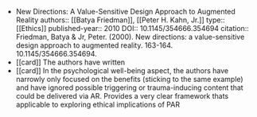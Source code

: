 - New Directions: A Value-Sensitive Design Approach to Augmented Reality
  authors:: [[Batya Friedman]], [[Peter H. Kahn, Jr.]]
  type:: [[Ethics]] 
  published-year:: 2010
  DOI:: 10.1145/354666.354694
  citation:: Friedman, Batya & Jr, Peter. (2000). New directions: a value-sensitive design approach to augmented reality. 163-164. 10.1145/354666.354694.
- [[card]] The authors have written
- [[card]] In the psychological well-being aspect, the authors have narrowly only focused on the benefits (sticking to the same example) and have ignored possible triggering or trauma-inducing content that could be delivered via AR.
  Provides a very clear framework thats applicable to exploring ethical implications of PAR